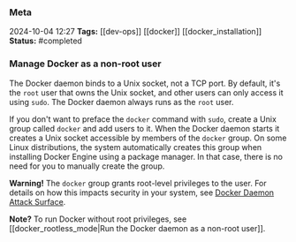 ### Meta
2024-10-04 12:27
**Tags:** [[dev-ops]] [[docker]] [[docker_installation]]
**Status:** #completed 

### Manage Docker as a non-root user
The Docker daemon binds to a Unix socket, not a TCP port. By default, it's the `root` user that owns the Unix socket, and other users can only access it using `sudo`. The Docker daemon always runs as the `root` user.

If you don't want to preface the `docker` command with `sudo`, create a Unix group called `docker` and add users to it. When the Docker daemon starts it creates a Unix socket accessible by members of the `docker` group. On some Linux distributions, the system automatically creates this group when installing Docker Engine using a package manager. In that case, there is no need for you to manually create the group.

**Warning!**
The `docker` group grants root-level privileges to the user. For details on how this impacts security in your system, see [Docker Daemon Attack Surface]([[docker_daemon_attack_surface]]).

**Note?**
To run Docker without root privileges, see [[docker_rootless_mode|Run the Docker daemon as a non-root user]].
